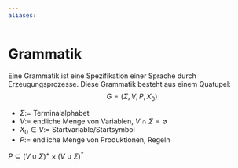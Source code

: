 ```yaml
---
aliases: 
---
```

# Grammatik
Eine Grammatik ist eine Spezifikation einer Sprache durch Erzeugungsprozesse.
Diese Grammatik besteht aus einem Quatupel:
$$G=(\Sigma, V, P, X_{0})$$
- $\Sigma:=$ Terminalalphabet
- $V:=$ endliche Menge von Variablen, $V\cap \Sigma=\emptyset$
- $X_0 \in V:=$ Startvariable/Startsymbol
- $P:=$ endliche Menge von Produktionen, Regeln

$P\subseteq (V\cup\Sigma)^+ \times (V\cup\Sigma)^*$